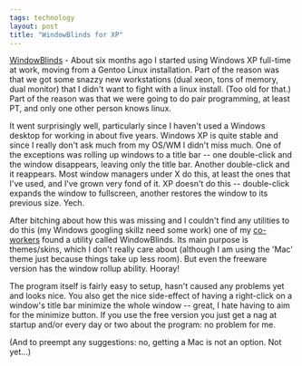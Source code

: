 ```yaml
---
tags: technology
layout: post
title: "WindowBlinds for XP"
---
```




<a href="http://www.windowblinds.net/">WindowBlinds</a> - About six months ago I started using Windows XP full-time at work, moving from a Gentoo Linux installation. Part of the reason was that we got some snazzy new workstations (dual xeon, tons of memory, dual monitor) that I didn't want to fight with a linux install. (Too old for that.) Part of the reason was that we were going to do pair programming, at least PT, and only one other person knows linux.

<p>It went surprisingly well, particularly since I haven't used a Windows desktop for working in about five years. Windows XP is quite stable and since I really don't ask much from my OS/WM I didn't miss much. One of the exceptions was rolling up windows to a title bar -- one double-click and the window disappears, leaving only the title bar. Another double-click and it reappears. Most window managers under X do this, at least the ones that I've used, and I've grown very fond of it. XP doesn't do this -- double-click expands the window to fullscreen, another restores the window to its previous size. Yech.</p>

<p>After bitching about how this was missing and I couldn't find any utilities to do this (my Windows googling skillz need some work) one of my <a href="http://mark.denovich.org/">co-workers</a> found a utility called WindowBlinds. Its main purpose is themes/skins, which I don't really care about (although I am using the 'Mac' theme just because things take up less room). But even the freeware version has the window rollup ability. Hooray!</p>

<p>The program itself is fairly easy to setup, hasn't caused any problems yet and looks nice. You also get the nice side-effect of having a right-click on a window's title bar minimize the whole window -- great, I hate having to aim for the minimize button. If you use the free version you just get a nag at startup and/or every day or two about the program: no problem for me.</p>

<p>(And to preempt any suggestions: no, getting a Mac is not an option. Not yet...)


